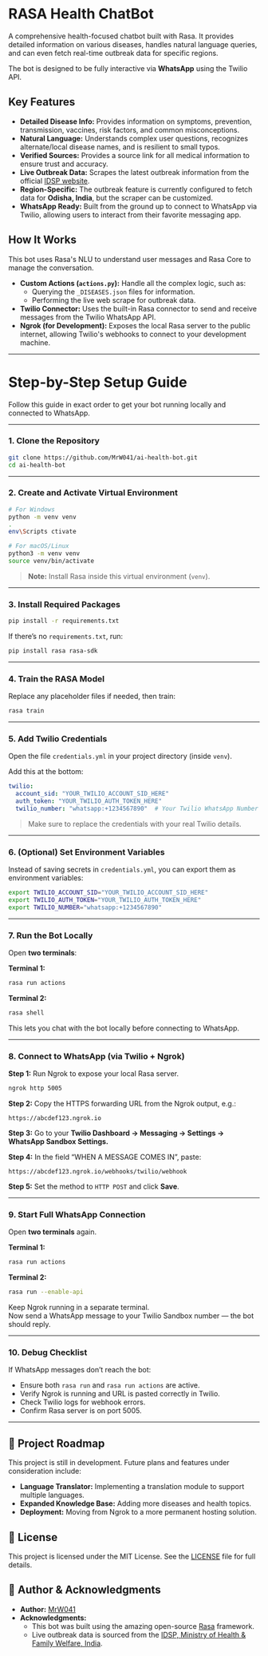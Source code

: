 # RASA Health ChatBot

A comprehensive health-focused chatbot built with Rasa. It provides detailed information on various diseases, handles natural language queries, and can even fetch real-time outbreak data for specific regions.

The bot is designed to be fully interactive via **WhatsApp** using the Twilio API.

## Key Features

* **Detailed Disease Info:** Provides information on symptoms, prevention, transmission, vaccines, risk factors, and common misconceptions.
* **Natural Language:** Understands complex user questions, recognizes alternate/local disease names, and is resilient to small typos.
* **Verified Sources:** Provides a source link for all medical information to ensure trust and accuracy.
* **Live Outbreak Data:** Scrapes the latest outbreak information from the official [IDSP website](https://idsp.mohfw.gov.in/index4.php?lang=1&level=0&linkid=406&lid=3689).
* **Region-Specific:** The outbreak feature is currently configured to fetch data for **Odisha, India**, but the scraper can be customized.
* **WhatsApp Ready:** Built from the ground up to connect to WhatsApp via Twilio, allowing users to interact from their favorite messaging app.

## How It Works

This bot uses Rasa's NLU to understand user messages and Rasa Core to manage the conversation.
* **Custom Actions (`actions.py`):** Handle all the complex logic, such as:
    * Querying the `_DISEASES.json` files for information.
    * Performing the live web scrape for outbreak data.
* **Twilio Connector:** Uses the built-in Rasa connector to send and receive messages from the Twilio WhatsApp API.
* **Ngrok (for Development):** Exposes the local Rasa server to the public internet, allowing Twilio's webhooks to connect to your development machine.

---

# Step-by-Step Setup Guide

Follow this guide in exact order to get your bot running locally and connected to WhatsApp.

---

### 1. Clone the Repository
```bash
git clone https://github.com/MrW041/ai-health-bot.git
cd ai-health-bot
```

---

### 2. Create and Activate Virtual Environment
```bash
# For Windows
python -m venv venv
.
env\Scripts ctivate

# For macOS/Linux
python3 -m venv venv
source venv/bin/activate
```

> **Note:** Install Rasa inside this virtual environment (`venv`).

---

### 3. Install Required Packages
```bash
pip install -r requirements.txt
```
If there’s no `requirements.txt`, run:
```bash
pip install rasa rasa-sdk
```

---

### 4. Train the RASA Model
Replace any placeholder files if needed, then train:
```bash
rasa train
```

---

### 5. Add Twilio Credentials
Open the file `credentials.yml` in your project directory (inside `venv`).

Add this at the bottom:
```yaml
twilio:
  account_sid: "YOUR_TWILIO_ACCOUNT_SID_HERE"
  auth_token: "YOUR_TWILIO_AUTH_TOKEN_HERE"
  twilio_number: "whatsapp:+1234567890"  # Your Twilio WhatsApp Number
```

> Make sure to replace the credentials with your real Twilio details.

---

### 6. (Optional) Set Environment Variables
Instead of saving secrets in `credentials.yml`, you can export them as environment variables:
```bash
export TWILIO_ACCOUNT_SID="YOUR_TWILIO_ACCOUNT_SID_HERE"
export TWILIO_AUTH_TOKEN="YOUR_TWILIO_AUTH_TOKEN_HERE"
export TWILIO_NUMBER="whatsapp:+1234567890"
```

---

### 7. Run the Bot Locally
Open **two terminals**:

**Terminal 1:**
```bash
rasa run actions
```

**Terminal 2:**
```bash
rasa shell
```

This lets you chat with the bot locally before connecting to WhatsApp.

---

### 8. Connect to WhatsApp (via Twilio + Ngrok)

**Step 1:** Run Ngrok to expose your local Rasa server.
```bash
ngrok http 5005
```

**Step 2:** Copy the HTTPS forwarding URL from the Ngrok output, e.g.:
```
https://abcdef123.ngrok.io
```

**Step 3:** Go to your **Twilio Dashboard → Messaging → Settings → WhatsApp Sandbox Settings.**

**Step 4:** In the field “WHEN A MESSAGE COMES IN”, paste:
```
https://abcdef123.ngrok.io/webhooks/twilio/webhook
```

**Step 5:** Set the method to `HTTP POST` and click **Save**.

---

### 9. Start Full WhatsApp Connection
Open **two terminals** again.

**Terminal 1:**
```bash
rasa run actions
```

**Terminal 2:**
```bash
rasa run --enable-api
```

Keep Ngrok running in a separate terminal.  
Now send a WhatsApp message to your Twilio Sandbox number — the bot should reply.

---

### 10. Debug Checklist
If WhatsApp messages don’t reach the bot:
- Ensure both `rasa run` and `rasa run actions` are active.
- Verify Ngrok is running and URL is pasted correctly in Twilio.
- Check Twilio logs for webhook errors.
- Confirm Rasa server is on port 5005.

---

## 🚧 Project Roadmap

This project is still in development. Future plans and features under consideration include:

* **Language Translator:** Implementing a translation module to support multiple languages.
* **Expanded Knowledge Base:** Adding more diseases and health topics.
* **Deployment:** Moving from Ngrok to a more permanent hosting solution.

## 📜 License

This project is licensed under the MIT License. See the [LICENSE](LICENSE) file for full details.

## 👤 Author & Acknowledgments

* **Author:** [MrW041](https://github.com/MrW041)
* **Acknowledgments:**
    * This bot was built using the amazing open-source [Rasa](https://rasa.com/) framework.
    * Live outbreak data is sourced from the [IDSP, Ministry of Health & Family Welfare, India](https://idsp.mohfw.gov.in/index4.php?lang=1&level=0&linkid=406&lid=3689).
